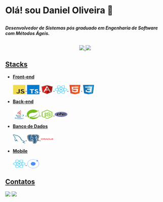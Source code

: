 ### <h1>Olá! sou Daniel Oliveira 👋</h1>

##

<div>
  <h5>Desenvolvedor de Sistemas pós graduado em Engenharia de Software com Métodos Ágeis.</h5>
</div>  

##
<div align="center">
  <a href="https://github.com/danieloiveira">
  <img height="180em" src="https://github-readme-stats.vercel.app/api?username=danieloiveira&show_icons=true&theme=tokyonight&include_all_commits=true&count_private=true"/>
  <img height="180em" src="https://github-readme-stats.vercel.app/api/top-langs/?username=danieloiveira&layout=compact&langs_count=7&theme=tokyonight"/>
</div>
  
  ##
  <h2>Stacks</h2>
  <ul>
    <li><strong>Front-end</strong></li>
    <div style="display: inline_block"><br>
      <img align="center" alt="Dan-JS" height="30" width="40" src="https://raw.githubusercontent.com/devicons/devicon/master/icons/javascript/javascript-original.svg"> 
      <img align="center" alt="Dan-TS" height="30" width="40" src="https://raw.githubusercontent.com/devicons/devicon/master/icons/typescript/typescript-plain.svg">
      <img align="center" alt="Dan-Angular" height="30" width="40" src="https://raw.githubusercontent.com/devicons/devicon/master/icons/angularjs/angularjs-original.svg">
       <img align="center" alt="Dan-React" height="30" width="40" src="https://raw.githubusercontent.com/devicons/devicon/master/icons/react/react-original.svg">
      <img align="center" alt="Dan-HTML" height="30" width="40" src="https://raw.githubusercontent.com/devicons/devicon/master/icons/html5/html5-original.svg">
      <img align="center" alt="Dan-CSS" height="30" width="40" src="https://raw.githubusercontent.com/devicons/devicon/master/icons/css3/css3-original.svg">
    </div>
  </ul>  
  
  <ul>
    <li><strong>Back-end</strong></li>
    <div style="display: inline_block"><br>
      <img align="center" alt="Dan-Java" height="30" width="40" src="https://raw.githubusercontent.com/devicons/devicon/master/icons/java/java-original.svg">
      <img align="center" alt="Dan-Spring" height="30" width="40" src="https://raw.githubusercontent.com/devicons/devicon/master/icons/spring/spring-original.svg">
      <img align="center" alt="Dan-Spring" height="30" width="40" src="https://raw.githubusercontent.com/devicons/devicon/master/icons/nodejs/nodejs-original.svg">
      <img align="center" alt="Dan-Spring" height="30" width="40" src="https://raw.githubusercontent.com/devicons/devicon/master/icons/php/php-original.svg">
    </div>
  </ul>  
  
  <ul>
    <li><strong>Banco de Dados</strong></li>
    <div style="display: inline_block"><br>
      <img align="center" alt="Dan-MySql" height="30" width="40" src="https://raw.githubusercontent.com/devicons/devicon/master/icons/mysql/mysql-original.svg"> 
      <img align="center" alt="Dan-PTSql" height="30" width="40" src="https://raw.githubusercontent.com/devicons/devicon/master/icons/postgresql/postgresql-original.svg">
      <img align="center" alt="Dan-OracleSql" height="30" width="40" src="https://raw.githubusercontent.com/devicons/devicon/master/icons/oracle/oracle-original.svg">
    </div>
  </ul> 
  
  <ul>
    <li><strong>Mobile</strong></li>
    <div style="display: inline_block"><br>
      <img align="center" alt="Dan-ReactN" height="30" width="40" src="https://raw.githubusercontent.com/devicons/devicon/master/icons/react/react-original.svg">
      <img align="center" alt="Dan-Ionic" height="30" width="40" src="https://raw.githubusercontent.com/devicons/devicon/master/icons/ionic/ionic-original.svg">
    </div>
  </ul>  
  
   
  ##
  <h2>Contatos</h2>
<div> 
  <a href = "mailto:danielcompositor1307@gmail.com"><img src="https://img.shields.io/badge/-Gmail-D14836?style=for-the-badge&logo=gmail&logoColor=white" target="_blank"></a>
  <a href="https://www.linkedin.com/in/daniel-oliveira-a201851b2/" target="_blank"><img src="https://img.shields.io/badge/-LinkedIn-%230077B5?style=for-the-badge&logo=linkedin&logoColor=white" target="_blank"></a> 
 
  
 
</div>
